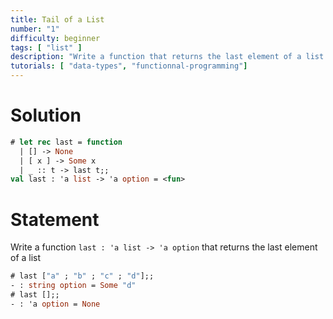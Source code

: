 ```yaml
---
title: Tail of a List
number: "1"
difficulty: beginner
tags: [ "list" ]
description: "Write a function that returns the last element of a list."
tutorials: [ "data-types", "functionnal-programming"]
---
```


# Solution

```ocaml
# let rec last = function 
  | [] -> None
  | [ x ] -> Some x
  | _ :: t -> last t;;
val last : 'a list -> 'a option = <fun>
```

# Statement

Write a function `last : 'a list -> 'a option` that returns the last element of a list

```ocaml
# last ["a" ; "b" ; "c" ; "d"];;
- : string option = Some "d"
# last [];;
- : 'a option = None
```
